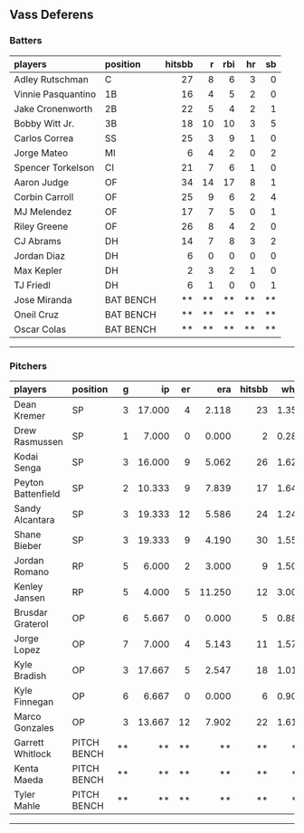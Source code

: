 ## Vass Deferens

### Batters

 
|players            |position  | hitsbb|  r| rbi| hr| sb| 
|:------------------|:---------|------:|--:|---:|--:|--:| 
|Adley Rutschman    |C         |     27|  8|   6|  3|  0| 
|Vinnie Pasquantino |1B        |     16|  4|   5|  2|  0| 
|Jake Cronenworth   |2B        |     22|  5|   4|  2|  1| 
|Bobby Witt Jr.     |3B        |     18| 10|  10|  3|  5| 
|Carlos Correa      |SS        |     25|  3|   9|  1|  0| 
|Jorge Mateo        |MI        |      6|  4|   2|  0|  2| 
|Spencer Torkelson  |CI        |     21|  7|   6|  1|  0| 
|Aaron Judge        |OF        |     34| 14|  17|  8|  1| 
|Corbin Carroll     |OF        |     25|  9|   6|  2|  4| 
|MJ Melendez        |OF        |     17|  7|   5|  0|  1| 
|Riley Greene       |OF        |     26|  8|   4|  2|  0| 
|CJ Abrams          |DH        |     14|  7|   8|  3|  2| 
|Jordan Diaz        |DH        |      6|  0|   0|  0|  0| 
|Max Kepler         |DH        |      2|  3|   2|  1|  0| 
|TJ Friedl          |DH        |      6|  1|   0|  0|  1| 
|Jose Miranda       |BAT BENCH |     **| **|  **| **| **| 
|Oneil Cruz         |BAT BENCH |     **| **|  **| **| **| 
|Oscar Colas        |BAT BENCH |     **| **|  **| **| **| 


* * *

### Pitchers

 
|players            |position    |  g|     ip| er|    era| hitsbb|  whip| so|  w| sv| 
|:------------------|:-----------|--:|------:|--:|------:|------:|-----:|--:|--:|--:| 
|Dean Kremer        |SP          |  3| 17.000|  4|  2.118|     23| 1.353| 15|  2|  0| 
|Drew Rasmussen     |SP          |  1|  7.000|  0|  0.000|      2| 0.286|  7|  1|  0| 
|Kodai Senga        |SP          |  3| 16.000|  9|  5.062|     26| 1.625| 25|  0|  0| 
|Peyton Battenfield |SP          |  2| 10.333|  9|  7.839|     17| 1.645|  6|  0|  0| 
|Sandy Alcantara    |SP          |  3| 19.333| 12|  5.586|     24| 1.241| 17|  1|  0| 
|Shane Bieber       |SP          |  3| 19.333|  9|  4.190|     30| 1.552| 10|  1|  0| 
|Jordan Romano      |RP          |  5|  6.000|  2|  3.000|      9| 1.500|  6|  1|  2| 
|Kenley Jansen      |RP          |  5|  4.000|  5| 11.250|     12| 3.000|  1|  0|  2| 
|Brusdar Graterol   |OP          |  6|  5.667|  0|  0.000|      5| 0.882|  3|  1|  1| 
|Jorge Lopez        |OP          |  7|  7.000|  4|  5.143|     11| 1.571|  8|  0|  1| 
|Kyle Bradish       |OP          |  3| 17.667|  5|  2.547|     18| 1.019| 14|  1|  0| 
|Kyle Finnegan      |OP          |  6|  6.667|  0|  0.000|      6| 0.900|  8|  0|  3| 
|Marco Gonzales     |OP          |  3| 13.667| 12|  7.902|     22| 1.610|  7|  2|  0| 
|Garrett Whitlock   |PITCH BENCH | **|     **| **|     **|     **|    **| **| **| **| 
|Kenta Maeda        |PITCH BENCH | **|     **| **|     **|     **|    **| **| **| **| 
|Tyler Mahle        |PITCH BENCH | **|     **| **|     **|     **|    **| **| **| **| 


* * *


